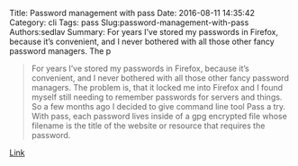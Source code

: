Title: Password management with pass
Date: 2016-08-11 14:35:42
Category: cli
Tags: pass
Slug:password-management-with-pass
Authors:sedlav
Summary: For years I’ve stored my passwords in Firefox, because it’s convenient, and I never bothered with all those other fancy password managers. The p

> For years I’ve stored my passwords in Firefox, because it’s convenient, and I never bothered with all those other fancy password managers. The problem is, that it locked me into Firefox and I found myself still needing to remember passwords for servers and things.
So a few months ago I decided to give command line tool Pass a try.
With pass, each password lives inside of a gpg encrypted file whose filename is the title of the website or resource that requires the password.

[Link](https://blog.christophersmart.com/2016/08/10/command-line-password-management-with-pass/)

